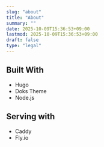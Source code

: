 ```yaml
---
slug: "about"
title: "About"
summary: ""
date: 2025-10-09T15:36:53+09:00
lastmod: 2025-10-09T15:36:53+09:00
draft: false
type: "legal"
---
```


## Built With

- Hugo
- Doks Theme
- Node.js

## Serving with

- Caddy
- Fly.io
